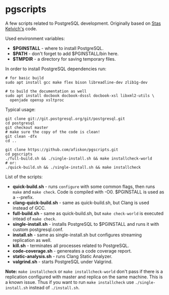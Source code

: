 # pgscripts

A few scripts related to PostgreSQL development. Originally based on [Stas
Kelvich's][stas] code.

Used environment variables:

* **$PGINSTALL** - where to install PostgreSQL.
* **$PATH** - don't forget to add $PGINSTALL/bin here.
* **$TMPDIR** - a directory for saving temporary files.

In order to install PostgreSQL dependencies run:

```
# for basic build
sudo apt install gcc make flex bison libreadline-dev zlib1g-dev

# to build the documentation as well
sudo apt install docbook docbook-dsssl docbook-xsl libxml2-utils \
  openjade opensp xsltproc
```

Typical usage:

```
git clone git://git.postgresql.org/git/postgresql.git
cd postgresql
git checkout master
# make sure the copy of the code is clean!
git clean -dfx
cd ..

git clone https://github.com/afiskon/pgscripts.git
cd pgscripts
./full-build.sh && ./single-install.sh && make installcheck-world
# or:
./quick-build.sh && ./single-install.sh && make installcheck
```

List of the scripts:

* **quick-build.sh** - runs `configure` with some common flags, then runs `make`
  and `make check`. Code is compiled with -O0. $PGINSTALL is used as a --prefix.
* **clang-quick-build.sh** - same as quick-build.sh, but Clang is used instead of
  GCC.
* **full-build.sh** - same as quick-build.sh, but `make check-world` is executed
  intead of `make check`.
* **single-install.sh** - installs PostgreSQL to $PGINSTALL and runs it with custom
  postgresql.conf.
* **install.sh** - same as single-install.sh but configures streaming replication as
  well.
* **kill.sh** - terminates all processes related to PostgreSQL.
* **code-coverage.sh** - genereates a code coverage report.
* **static-analysis.sh** - runs Clang Static Analyzer.
* **valgrind.sh** - starts PostgreSQL under Valgrind.

**Note:** `make installcheck` or `make installcheck-world` don't pass if there
is a replication configured with master and replica on the same machine. This is
a known issue. Thus if you want to run `make installcheck` use
`./single-install.sh` instead of `./install.sh`.

[stas]: https://github.com/kelvich
